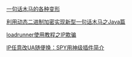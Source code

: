 [一句话木马的各种变形](https://mp.weixin.qq.com/s?__biz=MzI2OTMzNjg4OQ==&mid=2247484432&idx=1&sn=e7748a9bf05e052e5e9561126e720f78&chksm=eae0ac46dd972550cdb469b2432432c24f61601aead1b9935ed8eb852137396172887c2597fd&mpshare=1&scene=1&srcid=0709ZPz5cq4y3HZwdUsHOqiA#rd)

[利用动态二进制加密实现新型一句话木马之Java篇](https://xz.aliyun.com/t/2744?accounttraceid=628bf354-0c88-4efd-a9ee-40354b246a47)

[loadrunner使用教程之IP欺骗](https://blog.csdn.net/qq_26898315/article/details/54893892)

[IP任意改UA随便换：SPY用神级插件简介](https://cuihuanghuang.com/post/321.html)
